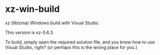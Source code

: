 # xz-win-build

xz (liblzma) Windows build with Visual Studio.

This version is xz-5.6.3.

To build, simply open the required solution file, and
you know how to use Visual Studio, right?
(or perhaps this is the wrong place for you.)
